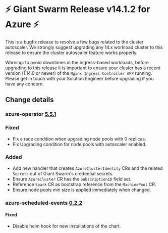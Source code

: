 # :zap: Giant Swarm Release v14.1.2 for Azure :zap:

This is a bugfix release to resolve a few bugs related to the cluster autoscaler.
We strongly suggest upgrading any 14.x workload cluster to this release to ensure the cluster autoscaler feature works properly.

Warning: to avoid downtimes in the ingress-based workloads, before upgrading to this release it is important to ensure your cluster has a recent version (1.14.0 or newer) of the `Nginx Ingress Controller APP` running. Please get in touch with your Solution Engineer before upgrading if you have any concern.

## Change details

### azure-operator [5.5.1](https://github.com/giantswarm/azure-operator/releases/tag/v5.5.1)

### Fixed

- Fix a race condition when upgrading node pools with 0 replicas.
- Fix Upgrading condition for node pools with autoscaler enabled.

### Added

- Add new handler that creates `AzureClusterIdentity` CRs and the related `Secrets` out of Giant Swarm's credential secrets.
- Ensure `AzureCluster` CR has the `SubscriptionID` field set.
- Reference `Spark` CR as bootstrap reference from the `MachinePool` CR.
- Ensure node pools min size is applied immediately when changed.


### azure-scheduled-events [0.2.2](https://github.com/giantswarm/azure-scheduled-events/releases/tag/v0.2.2)

#### Fixed
- Disable helm hook for new installations of the chart.



